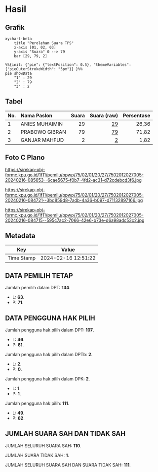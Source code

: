 # Hasil

## Grafik

```mermaid
xychart-beta
    title "Perolehan Suara TPS"
    x-axis [01, 02, 03]
    y-axis "Suara" 0 --> 79
    bar [29, 79, 2]
```

```mermaid
%%{init: {"pie": {"textPosition": 0.5}, "themeVariables": {"pieOuterStrokeWidth": "5px"}} }%%
pie showData
    "1" : 29
    "2" : 79
    "3" : 2
```

## Tabel

| No. | Nama Paslon    | Suara | Suara (raw) | Persentase |
|:--- |:-------------- | -----:| -----------:| ----------:|
| 1   | ANIES MUHAIMIN | 29    | [29][p-1]   | 26,36      |
| 2   | PRABOWO GIBRAN | 79    | [79][p-2]   | 71,82      |
| 3   | GANJAR MAHFUD  | 2     | [2][p-3]    | 1,82       |


[p-1]: https://github.com/gigit-pemilu/pemilu-2024-75-gorontalo/blob/main/pilpres/hitung-suara/sub/75-gorontalo/sub/02-boalemo/sub/01-paguyaman/sub/2027-diloato/sub/005-tps/sub/paslon-1.txt
[p-2]: https://github.com/gigit-pemilu/pemilu-2024-75-gorontalo/blob/main/pilpres/hitung-suara/sub/75-gorontalo/sub/02-boalemo/sub/01-paguyaman/sub/2027-diloato/sub/005-tps/sub/paslon-2.txt
[p-3]: https://github.com/gigit-pemilu/pemilu-2024-75-gorontalo/blob/main/pilpres/hitung-suara/sub/75-gorontalo/sub/02-boalemo/sub/01-paguyaman/sub/2027-diloato/sub/005-tps/sub/paslon-3.txt

## Foto C Plano

https://sirekap-obj-formc.kpu.go.id/1f11/pemilu/ppwp/75/02/01/20/27/7502012027005-20240216-085653--6cae5675-f0b7-4fd2-ac31-d72cdebcd3f6.jpg

https://sirekap-obj-formc.kpu.go.id/1f11/pemilu/ppwp/75/02/01/20/27/7502012027005-20240216-084721--3bd859d8-7adb-4a36-b097-d71132897166.jpg

https://sirekap-obj-formc.kpu.go.id/1f11/pemilu/ppwp/75/02/01/20/27/7502012027005-20240216-084715--595c7ac2-7066-42e6-b73e-d6a98adc53c2.jpg


## Metadata

| Key        | Value               |
| ---------- | ------------------- |
| Time Stamp | 2024-02-16 12:51:22 |


## DATA PEMILIH TETAP

Jumlah pemilih dalam DPT: **134**.
 * L: **63**.
 * P: **71**.

## DATA PENGGUNA HAK PILIH

Jumlah pengguna hak pilih dalam DPT: **107**.
 * L: **46**.
 * P: **61**.

Jumlah pengguna hak pilih dalam DPTb: **2**.
 * L: **2**.
 * P: **0**.

Jumlah pengguna hak pilih dalam DPK: **2**.
 * L: **1**.
 * P: **1**.

Jumlah pengguna hak pilih: **111**.
 * L: **49**.
 * P: **62**.

## JUMLAH SUARA SAH DAN TIDAK SAH

JUMLAH SELURUH SUARA SAH: **110**.

JUMLAH SUARA TIDAK SAH: **1**.

JUMLAH SELURUH SUARA SAH DAN SUARA TIDAK SAH: **111**.


